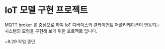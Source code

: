 # IoT 모델 구현 프로젝트

MQTT broker 를 중심으로 하여 IoT 디바이스와 클라이언트 어플리케이션이 연동되는 시스템의 모형을 구현해 보기 위한 프로젝트 입니다.

~9.29 작업 중단
